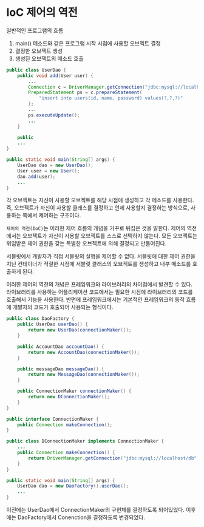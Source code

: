 
# IoC 제어의 역전

일반적인 프로그램의 흐름

1. main() 메소드와 같은 프로그램 시작 시점에 사용할 오브젝트 결정
2. 결정한 오브젝트 생성
3. 생성된 오브젝트의 메소드 호출


```JAVA
public class UserDao {
    public void add(User user) {
        ...
        Connection c = DriverManager.getConnection("jdbc:mysql://localhost/db", "sa", "pw");
        PreparedStatement ps = c.prepareStatement(
            "insert into users(id, name, password) values(?,?,?)"
        );
        ...
        ps.executeUpdate();
        ...
    }

    public 
    ...
}

public static void main(String[] args) {
    UserDao dao = new UserDao();
    User user = new User();
    dao.add(user);
    ...
}
```

각 오브젝트는 자신이 사용할 오브젝트를 해당 시점에 생성하고 각 메소드를 사용한다. 즉, 오브젝트가 자신이 사용할 클래스를 결정하고 언제 사용할지 결정하는 방식으로, 사용하는 쪽에서 제어하는 구조이다.

`제어의 역전(IoC)`는 이러한 제어 흐름의 개념을 거꾸로 뒤집은 것을 말한다. 제어의 역전에서는 오브젝트가 자신이 사용할 오브젝트를 스스로 선택하지 않는다. 모든 오브젝트는 위임받은 제어 권한을 갖는 특별한 오브젝트에 의해 결정되고 만들어진다.

서블릿에서 개발자가 직접 서블릿의 실행을 제어할 수 없다. 서블릿에 대한 제어 권한을 지닌 컨테이너가 적절한 시점에 서블릿 클래스의 오브젝트를 생성하고 내부 메소드를 호출하게 된다. 

이러한 제어의 역전의 개념은 프레임워크와 라이브러리의 차이점에서 발견할 수 있다. 라이브러리를 사용하는 어플리케이션 코드에서는 필요한 시점에 라이브러리의 코드를 호출해서 기능을 사용한다. 반면에 프레임워크에서는 기본적인 프레임워크의 동작 흐름에 개발자의 코드가 호출되어 사용되는 형식이다.

```JAVA
public class DaoFactory {
    public UserDao userDao() {
        return new UserDao(connectionMaker());
    }

    public AccountDao accountDao() {
        return new AccountDao(connectionMaker());
    }

    public messageDao messageDao() {
        return new MessageDao(connectionMaker());
    }

    public ConnectionMaker connectionMaker() {
        return new DConnectionMaker();
    }
}

public interface ConnectionMaker {
    public Connection makeConnection();
}

public class DConnectionMaker implements ConnectionMaker {
    ...
    public Connection makeConnection() {
        return DriverManager.getConnection("jdbc:mysql://localhost/db", "sa", "pw");
    }
}

public static void main(String[] args) {
    UserDao dao = new DaoFactory().userDao();
    ...
}

```

이전에는 UserDao에서 ConnectionMaker의 구현체를 결정하도록 되어있었다. 이후에는 DaoFactory에서 Conenction을 결정하도록 변경되었다.
